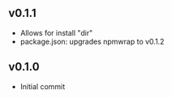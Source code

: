 
v0.1.1
----------
* Allows for install "dir"
* package.json: upgrades npmwrap to v0.1.2


v0.1.0
----------
* Initial commit
